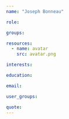 ```yaml
---
name: "Joseph Bonneau"

role:

groups:

resources:
  - name: avatar
    src: avatar.png

interests:

education:

email:

user_groups:

quote:
---
```


